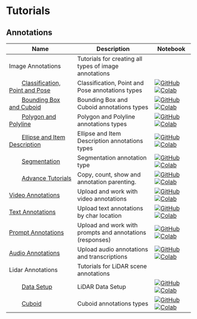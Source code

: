 # Tutorials

## Annotations
| Name | Description | Notebook |
| --- | --- | --- |
| <div>Image Annotations</div> | Tutorials for creating all types of image annotations | |
| <div>&nbsp;&nbsp;&nbsp;&nbsp;&nbsp;&nbsp;&nbsp;&nbsp;[Classification, Point and Pose](annotations/image/classification_point_and_pose/chapter.md)</div> | Classification, Point and Pose annotations types | [![GitHub](https://badgen.net/badge/icon/github?icon=github&label)](https://github.com/dataloop-ai/dtlpy-documentation/blob/main/tutorials/annotations/image/classification_point_and_pose/chapter.ipynb) [![Colab](https://colab.research.google.com/assets/colab-badge.svg)](https://colab.research.google.com/github/dataloop-ai/dtlpy-documentation/blob/main/tutorials/annotations/image/classification_point_and_pose/chapter.ipynb) |
| <div>&nbsp;&nbsp;&nbsp;&nbsp;&nbsp;&nbsp;&nbsp;&nbsp;[Bounding Box and Cuboid](annotations/image/bounding_box_and_cuboid/chapter.md)</div> | Bounding Box and Cuboid annotations types | [![GitHub](https://badgen.net/badge/icon/github?icon=github&label)](https://github.com/dataloop-ai/dtlpy-documentation/blob/main/tutorials/annotations/image/bounding_box_and_cuboid/chapter.ipynb) [![Colab](https://colab.research.google.com/assets/colab-badge.svg)](https://colab.research.google.com/github/dataloop-ai/dtlpy-documentation/blob/main/tutorials/annotations/image/bounding_box_and_cuboid/chapter.ipynb) |
| <div>&nbsp;&nbsp;&nbsp;&nbsp;&nbsp;&nbsp;&nbsp;&nbsp;[Polygon and Polyline](annotations/image/polygon_and_polyline/chapter.md)</div> | Polygon and Polyline annotations types | [![GitHub](https://badgen.net/badge/icon/github?icon=github&label)](https://github.com/dataloop-ai/dtlpy-documentation/blob/main/tutorials/annotations/image/polygon_and_polyline/chapter.ipynb) [![Colab](https://colab.research.google.com/assets/colab-badge.svg)](https://colab.research.google.com/github/dataloop-ai/dtlpy-documentation/blob/main/tutorials/annotations/image/polygon_and_polyline/chapter.ipynb) |
| <div>&nbsp;&nbsp;&nbsp;&nbsp;&nbsp;&nbsp;&nbsp;&nbsp;[Ellipse and Item Description](annotations/image/ellipse_and_item_description/chapter.md)</div> | Ellipse and Item Description annotations types | [![GitHub](https://badgen.net/badge/icon/github?icon=github&label)](https://github.com/dataloop-ai/dtlpy-documentation/blob/main/tutorials/annotations/image/ellipse_and_item_description/chapter.ipynb) [![Colab](https://colab.research.google.com/assets/colab-badge.svg)](https://colab.research.google.com/github/dataloop-ai/dtlpy-documentation/blob/main/tutorials/annotations/image/ellipse_and_item_description/chapter.ipynb) |
| <div>&nbsp;&nbsp;&nbsp;&nbsp;&nbsp;&nbsp;&nbsp;&nbsp;[Segmentation](annotations/image/segmentation/chapter.md)</div> | Segmentation annotation type | [![GitHub](https://badgen.net/badge/icon/github?icon=github&label)](https://github.com/dataloop-ai/dtlpy-documentation/blob/main/tutorials/annotations/image/segmentation/chapter.ipynb) [![Colab](https://colab.research.google.com/assets/colab-badge.svg)](https://colab.research.google.com/github/dataloop-ai/dtlpy-documentation/blob/main/tutorials/annotations/image/segmentation/chapter.ipynb) |
| <div>&nbsp;&nbsp;&nbsp;&nbsp;&nbsp;&nbsp;&nbsp;&nbsp;[Advance Tutorials](annotations/image/advance_tutorials/chapter.md)</div> | Copy, count, show and annotation parenting. | [![GitHub](https://badgen.net/badge/icon/github?icon=github&label)](https://github.com/dataloop-ai/dtlpy-documentation/blob/main/tutorials/annotations/image/advance_tutorials/chapter.ipynb) [![Colab](https://colab.research.google.com/assets/colab-badge.svg)](https://colab.research.google.com/github/dataloop-ai/dtlpy-documentation/blob/main/tutorials/annotations/image/advance_tutorials/chapter.ipynb) |
| <div>[Video Annotations](annotations/video/chapter.md)</div> | Upload and work with video annotations | [![GitHub](https://badgen.net/badge/icon/github?icon=github&label)](https://github.com/dataloop-ai/dtlpy-documentation/blob/main/tutorials/annotations/video/chapter.ipynb) [![Colab](https://colab.research.google.com/assets/colab-badge.svg)](https://colab.research.google.com/github/dataloop-ai/dtlpy-documentation/blob/main/tutorials/annotations/video/chapter.ipynb) |
| <div>[Text Annotations](annotations/text/chapter.md)</div> | Upload text annotations by char location | [![GitHub](https://badgen.net/badge/icon/github?icon=github&label)](https://github.com/dataloop-ai/dtlpy-documentation/blob/main/tutorials/annotations/text/chapter.ipynb) [![Colab](https://colab.research.google.com/assets/colab-badge.svg)](https://colab.research.google.com/github/dataloop-ai/dtlpy-documentation/blob/main/tutorials/annotations/text/chapter.ipynb) |
| <div>[Prompt Annotations](annotations/prompts/chapter.md)</div> | Upload and work with prompts and annotations (responses) | [![GitHub](https://badgen.net/badge/icon/github?icon=github&label)](https://github.com/dataloop-ai/dtlpy-documentation/blob/main/tutorials/annotations/prompts/chapter.ipynb) [![Colab](https://colab.research.google.com/assets/colab-badge.svg)](https://colab.research.google.com/github/dataloop-ai/dtlpy-documentation/blob/main/tutorials/annotations/prompts/chapter.ipynb) |
| <div>[Audio Annotations](annotations/audio/chapter.md)</div> | Upload audio annotations and transcriptions | [![GitHub](https://badgen.net/badge/icon/github?icon=github&label)](https://github.com/dataloop-ai/dtlpy-documentation/blob/main/tutorials/annotations/audio/chapter.ipynb) [![Colab](https://colab.research.google.com/assets/colab-badge.svg)](https://colab.research.google.com/github/dataloop-ai/dtlpy-documentation/blob/main/tutorials/annotations/audio/chapter.ipynb) |
| <div>Lidar Annotations</div> | Tutorials for LiDAR scene annotations | |
| <div>&nbsp;&nbsp;&nbsp;&nbsp;&nbsp;&nbsp;&nbsp;&nbsp;[Data Setup](annotations/lidar/data_setup/chapter.md)</div> | LiDAR Data Setup | [![GitHub](https://badgen.net/badge/icon/github?icon=github&label)](https://github.com/dataloop-ai/dtlpy-documentation/blob/main/tutorials/annotations/lidar/data_setup/chapter.ipynb) [![Colab](https://colab.research.google.com/assets/colab-badge.svg)](https://colab.research.google.com/github/dataloop-ai/dtlpy-documentation/blob/main/tutorials/annotations/lidar/data_setup/chapter.ipynb) |
| <div>&nbsp;&nbsp;&nbsp;&nbsp;&nbsp;&nbsp;&nbsp;&nbsp;[Cuboid](annotations/lidar/cuboid/chapter.md)</div> | Cuboid annotations types | [![GitHub](https://badgen.net/badge/icon/github?icon=github&label)](https://github.com/dataloop-ai/dtlpy-documentation/blob/main/tutorials/annotations/lidar/cuboid/chapter.ipynb) [![Colab](https://colab.research.google.com/assets/colab-badge.svg)](https://colab.research.google.com/github/dataloop-ai/dtlpy-documentation/blob/main/tutorials/annotations/lidar/cuboid/chapter.ipynb) |